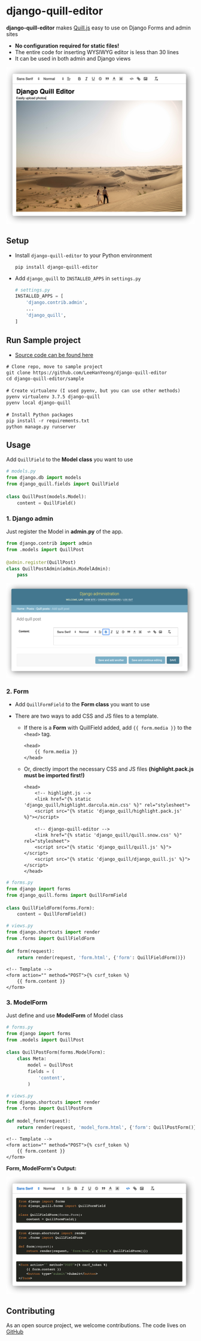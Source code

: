 # django-quill-editor

**django-quill-editor** makes [Quill.js](https://quilljs.com/) easy to use on Django Forms and admin sites

- **No configuration required for static files!**
- The entire code for inserting WYSIWYG editor is less than 30 lines
- It can be used in both admin and Django views

![django-quill-editor](_assets/django-quill-editor-sample.png)

## Setup

- Install `django-quill-editor` to your Python environment

  ```shell
  pip install django-quill-editor
  ```

- Add `django_quill` to `INSTALLED_APPS` in `settings.py`

  ```python
  # settings.py
  INSTALLED_APPS = [
      'django.contrib.admin',
      ...
      'django_quill',
  ]
  ```



## Run Sample project

- [Source code can be found here](https://github.com/LeeHanYeong/django-quill-editor/tree/master/sample)

```shell
# Clone repo, move to sample project
git clone https://github.com/LeeHanYeong/django-quill-editor
cd django-quill-editor/sample

# Create virtualenv (I used pyenv, but you can use other methods)
pyenv virtualenv 3.7.5 django-quill
pyenv local django-quill

# Install Python packages
pip install -r requirements.txt
python manage.py runserver
```



## Usage

Add `QuillField` to the **Model class** you want to use

```python
# models.py
from django.db import models
from django_quill.fields import QuillField

class QuillPost(models.Model):
    content = QuillField()
```



### 1. Django admin

Just register the Model in **admin.py** of the app.

```python
from django.contrib import admin
from .models import QuillPost

@admin.register(QuillPost)
class QuillPostAdmin(admin.ModelAdmin):
    pass
```

![admin-sample](_assets/admin-sample.png)



### 2. Form

- Add `QuillFormField` to the **Form class** you want to use

- There are two ways to add CSS and JS files to a template.

  - If there is a **Form** with QuillField added, add `{{ form.media }}` to the `<head>` tag.  

    ```django
    <head>
        {{ form.media }}
    </head>
    ```

  - Or, directly import the necessary CSS and JS files **(highlight.pack.js must be imported first!)**  

    ```django
    <head>
        <!-- highlight.js -->
        <link href="{% static 'django_quill/highlight.darcula.min.css' %}" rel="stylesheet">
        <script src="{% static 'django_quill/highlight.pack.js' %}"></script>
    
        <!-- django-quill-editor -->
        <link href="{% static 'django_quill/quill.snow.css' %}" rel="stylesheet">
        <script src="{% static 'django_quill/quill.js' %}"></script>
        <script src="{% static 'django_quill/django_quill.js' %}"></script>
    </head>
    ```

    

```python
# forms.py
from django import forms
from django_quill.forms import QuillFormField

class QuillFieldForm(forms.Form):
    content = QuillFormField()
```

```python
# views.py
from django.shortcuts import render
from .forms import QuillFieldForm

def form(request):
    return render(request, 'form.html', {'form': QuillFieldForm()})
```

```django
<!-- Template -->
<form action="" method="POST">{% csrf_token %}
    {{ form.content }}
</form>
```



### 3. ModelForm

Just define and use **ModelForm** of Model class

```python
# forms.py
from django import forms
from .models import QuillPost

class QuillPostForm(forms.ModelForm):
    class Meta:
        model = QuillPost
        fields = (
            'content',
        )
```

```python
# views.py
from django.shortcuts import render
from .forms import QuillPostForm

def model_form(request):
    return render(request, 'model_form.html', {'form': QuillPostForm()})
```

```django
<!-- Template -->
<form action="" method="POST">{% csrf_token %}
    {{ form.content }}
</form>
```

**Form, ModelForm's Output:**

![form-sample](_assets/form-sample.png)



## Contributing

As an open source project, we welcome contributions.
The code lives on [GitHub](https://github.com/LeeHanYeong/django-quill-editor)

